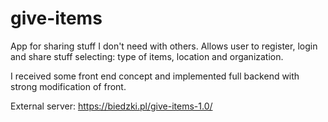 # give-items
App for sharing stuff I don't need with others.
Allows user to register, login and share stuff selecting: type of items, location and organization.

I received some front end concept and implemented full backend with strong modification of front.

External server: https://biedzki.pl/give-items-1.0/

